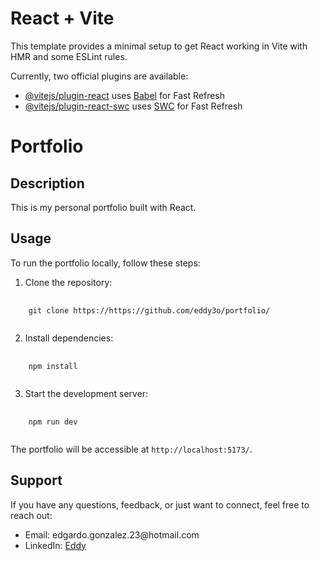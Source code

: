 # React + Vite

This template provides a minimal setup to get React working in Vite with HMR and some ESLint rules.

Currently, two official plugins are available:

- [@vitejs/plugin-react](https://github.com/vitejs/vite-plugin-react/blob/main/packages/plugin-react/README.md) uses [Babel](https://babeljs.io/) for Fast Refresh
- [@vitejs/plugin-react-swc](https://github.com/vitejs/vite-plugin-react-swc) uses [SWC](https://swc.rs/) for Fast Refresh
<h1>Portfolio</h1>

<h2>Description</h2>

<p>This is my personal portfolio built with React.</p>

<h2>Usage</h2>

<p>To run the portfolio locally, follow these steps:</p>

<ol>
  <li>Clone the repository:</li>
</ol>

<pre>
  <code>
    git clone https://https://github.com/eddy3o/portfolio/
  </code>
</pre>

<ol start="2">
  <li>Install dependencies:</li>
</ol>

<pre>
  <code>
    npm install
  </code>
</pre>

<ol start="3">
  <li>Start the development server:</li>
</ol>

<pre>
  <code>
    npm run dev
  </code>
</pre>

<p>The portfolio will be accessible at <code>http://localhost:5173/</code>.</p>

<h2>Support</h2>

<p>If you have any questions, feedback, or just want to connect, feel free to reach out:</p>

<ul>
  <li>Email: edgardo.gonzalez.23@hotmail.com</li>
  <li>LinkedIn: <a href="https://www.linkedin.com/in/eddy-gg/">Eddy</a></li>
</ul>
